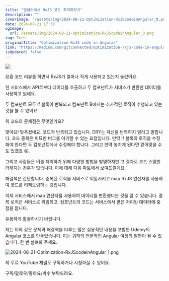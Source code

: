 ```yaml
---
title: "앵귤러에서 RxJS 코드 최적화하기"
description: ""
coverImage: "/assets/img/2024-08-21-Optimization-RxJScodeinAngular_0.png"
date: 2024-08-21 17:30
ogImage: 
  url: /assets/img/2024-08-21-Optimization-RxJScodeinAngular_0.png
tag: Tech
originalTitle: "Optimization-RxJS code in Angular"
link: "https://medium.com/gitconnected/optimization-rxjs-code-in-angular-c454d6cf8333"
isUpdated: false
---
```



<img src="/assets/img/2024-08-21-Optimization-RxJScodeinAngular_0.png" />

요즘 코드 리뷰를 하면서 RxJS가 얼마나 적게 사용되고 있는지 놀랐어요.

한 서비스에서 API로부터 데이터를 호출하고 두 컴포넌트가 서비스가 반환한 데이터를 사용하고 있네요.

두 컴포넌트 모두 if 블록이 반복되고 컴포넌트 B에서는 추가적인 로직이 수행되고 있는 것을 볼 수 있어요.

<div class="content-ad"></div>

위 코드의 문제점은 무엇인가요?

맞아요! 맞추셨네요. 코드가 반복되고 있습니다. DRY는 자신을 반복하지 말라고 말합니다. 코드 중복은 미묘한 버그를 야기할 수 있는 요점입니다. 만약 if 블록의 로직을 수정해야 한다면 두 컴포넌트에서 수정해야 합니다. 그리고 만약 놓치게 된다면 얻어맞을 수도 있겠죠 😝.

그리고 사람들은 이를 처리하기 위해 다양한 방법을 발명하지만 그 결과로 코드 스멜만 더해지는 경우가 많습니다. 이에 대해 다음 파트에서 보여드릴게요.

해결책은 간단합니다. 중복된 로직을 서비스로 이동시키고 map RxJS 연산자를 사용하여 코드를 리팩토링하는 것입니다.

<div class="content-ad"></div>

이제 서비스에서 map 연산자를 사용하여 데이터를 변환했다는 것을 알 수 있습니다. 중복 로직은 서비스로 위임되고, 컴포넌트의 코드는 서비스에서 받은 처리된 데이터에 중점을 둡니다.

유용하게 활용하시기 바랍니다.

저는 이와 같은 문제와 해결책을 다루는 많은 실용적인 내용을 포함한 Udemy의 Angular 코스를 만들었습니다. 이는 귀하의 전문적인 Angular 여정의 발판이 될 수 있습니다. 한 번 살펴봐 주세요.

![2024-08-21-Optimization-RxJScodeinAngular_1.png](/assets/img/2024-08-21-Optimization-RxJScodeinAngular_1.png)

<div class="content-ad"></div>

제 무료 YouTube 채널도 구독하거나 시청하실 수 있어요.

구독/팔로우/좋아요/박수 부탁드려요.